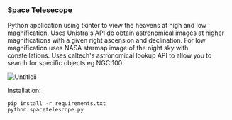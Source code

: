 ### Space Telesecope

Python application using tkinter to view the heavens at high and low magnification. Uses Unistra's API do obtain astronomical images at higher magnifications with a given right ascension and declination. For low magnification uses NASA starmap image of the night sky with constellations. Uses caltech's astronomical lookup API to allow you to search for specific objects eg NGC 100

![Untitleii](https://github.com/user-attachments/assets/b291be07-bd3a-4814-8aa3-f3e6f1a38aad)


Installation:
```
pip install -r requirements.txt
python spacetelescope.py
```
